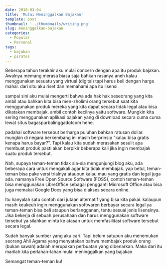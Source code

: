 ```yaml
---
date: 2018-03-04
title: 'Mulai Meninggalkan Bajakan'
template: post
thumbnail: '../thumbnails/writing.png'
slug: meninggalkan-bajakan
categories:
  - Popular
  - Personal
tags:
  - bajakan
  - pirates
---
```


Beberapa tahun terakhir aku mulai concern dengan apa itu produk bajakan. Awalnya memang merasa biasa saja bahkan rasanya aneh kalau menggunakan sesuatu yang virtual (digital) tapi harus beli dengan harga mahal. dari situ aku riset dan memahami apa itu lisensi. 

sampai sini aku mulai mengerti bahwa ada hak hak seseorang yang kita ambil atau bahkan kita bisa men-zholimi orang tersebut saat kita menggunakan produk mereka yang kita dapat secara tidak legal atau bisa dikatakan membajak. ambil contoh kecilnya yaitu software. Mungkin kita sering menggunakan aplikasi bajakan yang di download secara cuma cuma lewat situs bagaspurbalinggadotcom hehe. 

padahal software tersebut berharga puluhan bahkan ratusan dollar. mungkin di negara berkembang ini masih berprinsip "kalau bisa gratis kenapa harus bayar?". Tapi kalau kita sudah merasakan sesulit apa membuat produk pasti akan berpikir beberapa kali jika ingin membajak suatu produk tersebut. 

Nah, supaya teman-teman tidak sia-sia mengunjungi blog aku, ada beberapa cara untuk mengakali agar kita tidak membajak. yap betul, teman-teman bisa pake versi trialnya ataupun kalau mau yang gratis dan legal juga ada. namanya Free Open Source Software (FOSS), contoh teman-teman bisa menggunakan LibreOffice sebagai pengganti Microsoft Office atau bisa juga memakai Google Docs yang bisa diakses secara online.  

Itu hanyalah satu contoh dari jutaan alternatif yang bisa kita pakai. kalaupun masih keukeuh ingin menggunakan softwaren berbayar secara legal ya teman-teman bisa beli ataupun berlangganan, tentu sesuai jenis lisensinya. Jika bekerja di sebuah perusahaan dan harus menggunakan software tersebut ya silahkan minta ke atasan untuk memfasilitasi software tersebut secara legal. 

Sudah banyak sumber yang aku cari. Tapi belum satupun aku menemukan seorang Ahli Agama yang menyatakan bahwa membajak produk orang (bukan sawah) adalah merupakan perbuatan yang dibenarkan. Maka dari itu marilah kita perlahan-lahan mulai meninggalkan yang bajakan. 

Semangat teman-teman ku!
